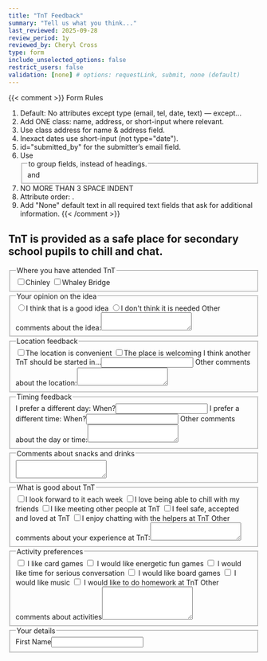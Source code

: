 ```yaml
---
title: "TnT Feedback"
summary: "Tell us what you think..."
last_reviewed: 2025-09-28
review_period: 1y
reviewed_by: Cheryl Cross
type: form
include_unselected_options: false
restrict_users: false
validation: [none] # options: requestLink, submit, none (default)
---
```


{{< comment >}}
Form Rules
1. Default: No attributes except type (email, tel, date, text) — except...
2. Add ONE class: name, address, or short-input where relevant.
3. Use class address for name & address field.
4. Inexact dates use short-input (not type="date").
5. id="submitted_by" for the submitter’s email field.
6. Use <fieldset> and <legend> to group fields, instead of headings.
7. NO MORE THAN 3 SPACE INDENT
8. Attribute order: <required> <id> <class> <type> .
9. Add "None" default text in all required text fields that ask for additional information.
{{< /comment >}}

<h2>TnT is provided as a safe place for secondary school pupils to chill and chat.</h2>

<fieldset>
   <legend>Where you have attended TnT</legend>
   <label><input type="checkbox">Chinley</label>
   <label><input type="checkbox">Whaley Bridge</label>
</fieldset>

<fieldset>
   <legend>Your opinion on the idea</legend>
   <label><input type="radio">I think that is a good idea</label>
   <label><input type="radio">I don't think it is needed</label>
   <label>Other comments about the idea:<textarea rows="2"></textarea></label>
</fieldset>

<fieldset>
   <legend>Location feedback</legend>
   <label><input type="checkbox">The location is convenient</label>
   <label><input type="checkbox">The place is welcoming</label>
   <label>I think another TnT should be started in...<input type="text" class="short-input"></label>
   <label>Other comments about the location:<textarea rows="2"></textarea></label>
</fieldset>

<fieldset>
   <legend>Timing feedback</legend>
   <label>I prefer a different day: When?<input type="text" class="short-input"></label>
   <label>I prefer a different time: When?<input type="text" class="short-input"></label>
   <label>Other comments about the day or time:<textarea rows="2"></textarea></label>
</fieldset>

<fieldset>
   <legend>Comments about snacks and drinks</legend>
   <textarea rows="2"></textarea>
</fieldset>

<fieldset>
   <legend>What is good about TnT</legend>
   <label><input type="checkbox">I look forward to it each week</label>
   <label><input type="checkbox">I love being able to chill with my friends</label>
   <label><input type="checkbox">I like meeting other people at TnT</label>
   <label><input type="checkbox">I feel safe, accepted and loved at TnT</label>
   <label><input type="checkbox">I enjoy chatting with the helpers at TnT</label>
   <label>Other comments about your experience at TnT:<textarea rows="2"></textarea></label>
</fieldset>

<fieldset>
   <legend>Activity preferences</legend>
   <label><input type="checkbox"> I like card games</label>
   <label><input type="checkbox"> I would like energetic fun games</label>
   <label><input type="checkbox"> I would like time for serious conversation</label>
   <label><input type="checkbox"> I would like board games</label>
   <label><input type="checkbox"> I would like music</label>
   <label><input type="checkbox"> I would like to do homework at TnT</label>
   <label>Other comments about activities<textarea rows="4"></textarea></label>
</fieldset>

<fieldset>
   <legend>Your details</legend>
   <label>First Name<input required class="name" type="text" ></label>
</fieldset>
